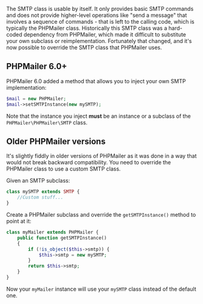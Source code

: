 The SMTP class is usable by itself. It only provides basic SMTP commands and does not provide higher-level operations like "send a message" that involves a sequence of commands - that is left to the calling code, which is typically the PHPMailer class. Historically this SMTP class was a hard-coded dependency from PHPMailer, which made it difficult to substitute your own subclass or reimplementation. Fortunately that changed, and it's now possible to override the SMTP class that PHPMailer uses.

## PHPMailer 6.0+

PHPMailer 6.0 added a method that allows you to inject your own SMTP implementation:

```php
$mail = new PHPMailer;
$mail->setSMTPInstance(new mySMTP);
```

Note that the instance you inject **must** be an instance or a subclass of the `PHPMailer\PHPMailer\SMTP` class.

## Older PHPMailer versions

It's slightly fiddly in older versions of PHPMailer as it was done in a way that would not break backward compatibility. You need to override the PHPMailer class to use a custom SMTP class.

Given an SMTP subclass:

```php
class mySMTP extends SMTP {
    //Custom stuff...
}
```

Create a PHPMailer subclass and override the `getSMTPInstance()` method to point at it:

```php
class myMailer extends PHPMailer {
    public function getSMTPInstance()
    {
        if (!is_object($this->smtp)) {
            $this->smtp = new mySMTP;
        }
        return $this->smtp;
    }
}
```

Now your `myMailer` instance will use your `mySMTP` class instead of the default one.